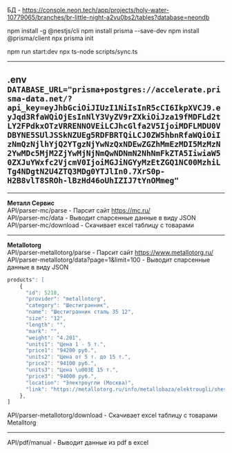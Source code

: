 БД - https://console.neon.tech/app/projects/holy-water-10779065/branches/br-little-night-a2vu0bs2/tables?database=neondb

npm install -g @nestjs/cli
npm install prisma --save-dev
npm install @prisma/client
npx prisma init

npm run start:dev
npx ts-node scripts/sync.ts

---
.env
```DATABASE_URL="prisma+postgres://accelerate.prisma-data.net/?api_key=eyJhbGciOiJIUzI1NiIsInR5cCI6IkpXVCJ9.eyJqd3RfaWQiOjEsInNlY3VyZV9rZXkiOiJza19fMDFLd2tLY2FPdkxOTzVRRENNOVEiLCJhcGlfa2V5IjoiMDFLMDU0VDBYNE5SUlJSSkNZUEg5RDFBRTQiLCJ0ZW5hbnRfaWQiOiIzNmQzNjlhYjQ2YTgzNjYwNzQxNDEwZGZhMmEzMDI5MzMzN2YwMDc5MjM2ZjYwMjNjNmQwNDNmN2NhNmFkZTA5IiwiaW50ZXJuYWxfc2VjcmV0IjoiMGJiNGYyMzEtZGQ1NC00MzhiLTg4NDgtN2U4ZTQ3MDg0YTJlIn0.7XrS0p-H2B8vlT8SROh-lBzHd46oUhIZIJ7tYnOMmeg"```
---

---  
**Металл Сервис**  
API/parser-mc/parse - Парсит сайт https://mc.ru/  
API/parser-mc/data - Выводит спарсенные данные в виду JSON  
API/parser-mc/download - Скачивает excel таблицу с товарами  

---  
**Metallotorg**  
API/parser-metallotorg/parse - Парсит сайт https://www.metallotorg.ru/  
API/parser-metallotorg/data?page=1&limit=100 - Выводит спарсенные данные в виду JSON  
```ts
products": [  
    {  
      "id": 5218,  
      "provider": "metallotorg",  
      "category": "Шестигранник",  
      "name": "Шестигранник сталь 35 12",  
      "size": "12",  
      "length": "",  
      "mark": "",  
      "weight": "4.201",  
      "units1": "Цена 1 - 5 т.",  
      "price1": "94200 руб.",  
      "units2": "Цена от 5 т. до 15 т.",  
      "price2": "94100 руб.",  
      "units3": "Цена \u003E 15 т.",  
      "price3": "94000 руб.",  
      "location": "Электроугли (Москва)",  
      "link": "https://metallotorg.ru/info/metallobaza/elektrougli/shestigrannik/shestigrannik-st35/rzm-12/vs-4-201/"  
    }, 
]
```  
API/parser-metallotorg/download - Скачивает excel таблицу с товарами Metalltorg  

---  
API/pdf/manual - Выводит данные из pdf в excel
